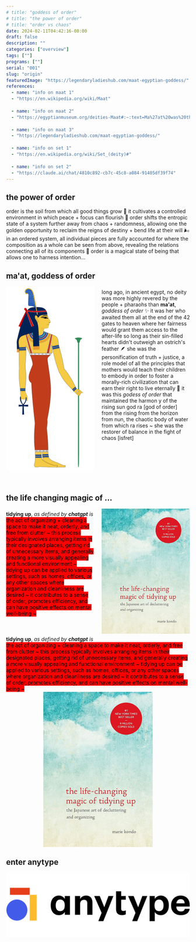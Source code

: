 ```yaml
---
# title: "goddess of order"
# title: "the power of order"
# title: "order vs chaos"
date: 2024-02-11T04:42:16-08:00
draft: false
description: ""
categories: ["overview"]
tags: [""]
programs: [""]
serial: "001"
slug: "origin"
featuredImage: "https://legendaryladieshub.com/maat-egyptian-goddess/"
references:
  - name: "info on maat 1"
  - "https://en.wikipedia.org/wiki/Maat"

  - name: "info on maat 2"
  - "https://egyptianmuseum.org/deities-Maat#:~:text=Ma%27at%20was%20the%20goddess,she%20was%20depicted%20with%20wings."

  - name: "info on maat 3"
  - "https://legendaryladieshub.com/maat-egyptian-goddess/"

  - name: "info on set 1"
  - "https://en.wikipedia.org/wiki/Set_(deity)#"

  - name: "info on set 2"
  - "https://claude.ai/chat/4810c892-cb7c-45c8-a084-91405df39f74"
---
```


## the power of order

order is the soil from which all good things grow 🌱 it cultivates a controlled environment in which peace + focus can flourish 💐 order shifts the entropic state of a system further away from chaos + randomness, allowing one the golden opportunity to reclaim the reigns of destiny + bend life at their will 🌬 in an ordered system, all individual pieces are fully accounted for where the composition as a whole can be seen from above, revealing the relations connecting all of its components 🐝 order is a magical state of being that allows one to harness intention...

## ma'at, goddess of order

<div id="maat" style="display: flex; justify-content: space-between;">

  <div id="left1" style="width: 48%;">
    <img src="maat-icon-right.png" alt="Additional Image 2" width="300" style="display: block; margin: auto;">
  </div>

  <div id="right1" style="width: 48%;">
    <p style="padding: 0; margin: 6px 0 0 0;">long ago, in ancient egypt, no deity was more highly revered by the people + pharaohs than <b>ma'at</b>, <i>goddess of order</i> ✨ it was her who awaited them all at the end of the 42 gates to heaven where her fairness would grant them access to the after-life so long as their sin-filled hearts didn't outweigh an ostrich's feather 🪶 she was the personification of truth + justice, a role model of all the principles that mothers would teach their children to embody in order to foster a morally-rich civilization that can earn their right to live eternally 💫 it was this <i>godess of order</i> that maintained the harmon y of the rising sun god ra [god of order] from the rising from the horizon from nun, the chaotic body of water from which ra rises ~ she was the restorer of balance in the fight of chaos [isfret] </p>

  </div>

</div>

<br>
<br>

## the life changing magic of ...
<div id="kondo" style="display: flex; justify-content: space-between;">

  <div id="left2" style="width: 48%;">
    <p style="padding: 0; margin: 6px 0 0 0;"><b>tidying up</b>, <i>as defined by <b>chatgpt</b> is</i> <br>
    <mark style="background-color: red; color: black; padding: 0px; border-radius: 0px;">the act of organizing + cleaning a space to make it neat, orderly, and free from clutter ~ this process typically involves arranging items in their designated places, getting rid of unnecessary items, and generally creating a more visually appealing and functional environment ~ tidying up can be applied to various settings, such as homes, offices, or any other spaces where organization and cleanliness are desired ~ it contributes to a sense of order, promotes efficiency, and can have positive effects on mental well-being ~</mark></p>
  </div>

  <div id="right2" style="width: 48%;">
    <img src="the life-changing magic of tidying up ~ the japanese art of decluttering and organizing.jpg" alt="Additional Image 2" width="300" style="display: block; margin: auto;">
  </div>

</div>

<div id="kondo" style="display: flex; flex-wrap: wrap;">
  <div id="left2" style="width: 100%;">
  <p style="padding: 0; margin: 6px 0 0 0;"><b>tidying up</b>, <i>as defined by <b>chatgpt</b> is</i> <br>
  <mark style="background-color: red; color: black; padding: 0px; border-radius: 0px;">the act of organizing + cleaning a space to make it neat, orderly, and free from clutter ~ this process typically involves arranging items in their designated places, getting rid of unnecessary items, and generally creating a more visually appealing and functional environment ~ tidying up can be applied to various settings, such as homes, offices, or any other spaces where organization and cleanliness are desired ~ it contributes to a sense of order, promotes efficiency, and can have positive effects on mental well-being ~</mark></p>
  </div>

  <div id="right2" style="width: 100%;">
    <img src="the life-changing magic of tidying up ~ the japanese art of decluttering and organizing.jpg" alt="Additional Image 2" width="300" style="display: block; margin: auto;">
  </div>
</div>

<!-- <style>
@media (min-width: 600px) {
  #left2, #right2 {
    width: 48%;
  }
}
</style> -->

## enter anytype
<img src="anytype coa.webp" alt="Additional Image 2" width="700" style="display: block; margin: auto;">








<!--
verbatim:
<mark style="background-color: red; color: black; padding: 0px; border-radius: 0px;">the act of organizing + cleaning a space to make it neat, orderly, and free from clutter. This process typically involves arranging items in their designated places, getting rid of unnecessary items, and generally creating a more visually appealing and functional environment. Tidying up can be applied to various settings, such as homes, offices, or any other spaces where organization and cleanliness are desired. It contributes to a sense of order, promotes efficiency, and can have positive effects on mental well-being.</mark></p>
<p>to organize or put things in their place, in order ~</p>

## set, god of chaos

<div id="set" style="display: flex; justify-content: space-between;">

  <div id="left2" style="width: 48%;">
    <p>Set (/sɛt/; Egyptological: Sutekh - swtẖ ~ stẖ[a] or Greek: Seth /sɛθ/) is a god of deserts, storms, disorder, violence, and foreigners </p>
  </div>

  <div id="right2" style="width: 48%;">
    <img src="set-icon-left.png" alt="Additional Image 2" width="300" style="display: block; margin: auto;">
  </div>

</div>


all those who have departed the earthly realm, where through truth + justice,

<i>goddess of truth, balance, and <b>order</b></i>

> **order** ~ <br>
> ~ organization via systematic arrangement of items in relation to one another <br>
~ grouping items based on a particular sequence, pattern, or attributes <br>
~ shifts a system's entropic state further from chaos and randomness <br>

{{< lead >}}
*order* ~ <br>
~ organization via systematic arrangement of items in relation to one another <br>
~ grouping items based on a particular sequence, pattern, or attributes <br>
~ shifts a system's entropic state further from chaos + randomness <br>
{{< /lead >}}

{{< alert icon="heart" iconColor="red" cardColor="#222222" textColor="#ffffff" >}}
*order* ~ <br>
~ organization via systematic arrangement of items in relation to one another <br>
~ grouping items based on a particular sequence, pattern, or attributes <br>
~ shifts a system's entropic state further from chaos + randomness <br>
{{< /alert >}}


## ma'at

Ma'at was the goddess who personified the concepts of truth, justice, harmony, law, morality, balance, and most importantly - order. In paintings, she was depicted as a woman who is either sitting or standing with an ostrich feather on her head and, in some cases, she was depicted with wings

<img src="maat-icon.png" alt="Additional Image 2" width="200" style="display: block; margin: auto;">



<br> <br>
<img src="maat-wings.png" alt="Additional Image 2" width="700" style="display: block; margin: auto;">



the following is my [review](https://www.producthunt.com/products/anytype/reviews) left on producthunt the day of their public launch

{{< alert icon="heart" iconColor="red" cardColor="#fff8d6" textColor="#000000" >}}
"the legos of all personal knowledge management systems 🧠 it unifies the utility of notion w/ the heroic principles of obsidian to provide an ultra granular/customizable interface that allows you organize/systemize just about any type of data you can throw at it 🗂 while notion excels at creating/managing databases + obsidian shines at seamlessly composing + linking documentations, anytype is the perfect union of the two w/ its space~wide parameter system 🧱 every unit of information is an object, every object has a type, and relations define + link objects 🏗 the power of modularity this basic system provides is what truly makes anytype the legos of all pkm's/second~brain apps 👑 at the core of its superpowers are its superhero principles ~ local first, peer2peer, encrypted, open~sourced, and free [limitless functionality] 💎 anytype has become the focal point of my entire [productivity] system + it is impossible to overstate how much i admire/adore the product the fine folks behind anytype have created 🙏🏽 thank you, anytype team ✨"

{{< /alert >}}

-->




<!-- research
info maat 1 ~
Maat or Maʽat (Egyptian: mꜣꜥt /ˈmuʀʕat/, Coptic: ⲙⲉⲓ)[1] comprised the ancient Egyptian concepts of truth, balance, order, harmony, law, morality, and justice. Ma'at was also the goddess who personified these concepts, and regulated the stars, seasons, and the actions of mortals and the deities who had brought order from chaos at the moment of creation. Her ideological opposite was Isfet (Egyptian jzft), meaning injustice, chaos, violence or to do evil.

live on Maat

To the Egyptian mind, Maat bound all things together in an indestructible unity: the universe, the natural world, the state, and the individual were all seen as parts of the wider order generated by Maat.

When rhetors are attempting to achieve balance in their arguments, they are practicing Maat.

info maat 2 ~
Ma’at was the goddess of truth, justice, balance, and most importantly - order. In paintings, she was depicted as a woman who is either sitting or standing with an ostrich feather on her head and, in some cases, she was depicted with wings. According to the creation myths, Ma’at was created when Ra arose from the waters of Nun (chaos). Ma’at was often considered to be the daughter of Ra and was married to Thoth, god of wisdom.

However, Ma’at was more than just a goddess to the ancient Egyptians. She represented the crucial concept of how the universe was maintained. The ancient Egyptians believed the universe had an order to it, and it was Ma’at who kept everything in balance

info maat 3 ~
To the ancient Egyptians, she was not just a goddess, but a power that ensured balance and peace in all realms – human, divine, and natural.

Apart from law and religion, Maat’s beliefs reached personal behavior too. Egyptians believed that following Maat’s principles would bring blessings and going against them would cause chaos and bad luck. Therefore, people were supposed to act with honesty, integrity, and respect for others.

One exciting part of Maat is her bond to nature. The Egyptians saw how the sun rose and set each day, taking note of its dependable pattern that followed the laws of nature. They related this cycle to Maat’s perpetual presence, strengthening her importance in sustaining global balance.

info set 1 ~
Set (/sɛt/; Egyptological: Sutekh - swtẖ ~ stẖ[a] or Greek: Seth /sɛθ/) is a god of deserts, storms, disorder, violence, and foreigners in ancient Egyptian religion.[6]: 269  In Ancient Greek, the god's name is given as Sēth (Σήθ). Set had a positive role where he accompanies Ra on his barque to repel Apep, the serpent of Chaos.

info set 2 ~
Set was Ma'at's great antagonist - the agent of chaos, disorder and confusion who threatened the stability and righteousness represented by the goddess of truth and justice. He was her mythological opposite.


chaos and disruption to order were attributed to the god Set's actions and influence in ancient Egyptian theology. He deliberately confounds order to cause isfet.
Isfet simply means the state of chaos, disorder, injustice, violence or moral corruption in ancient Egyptian. It is the condition produced when ma'at is undermined.
Ma'at itself is the central concept referring to the proper order of the universe, justice, truth and harmony in ancient Egypt.
So Ma'at is the abstract ideal of universal harmony and righteous order. When Set works to undermine that order, it produces conditions of isfet - disorder and injustice.
This mirrors the interplay between deities like Osiris (order) and Set (chaos). But while Set is an anthropomorphic god and active agent, isfet is more of a state of affairs or situation, not an entity itself.
So in essence:
Ma'at = order/truth/justice
Set = god of chaos and disorder
Isfet = condition of chaos Set creates
The key is that Set directly causes isfet through his actions. Isfet refers to the chaos itself, while Set is the deity personifying disruption and chaos.
-->

<!--
unused assets ~

<img src="maat-icon.png" alt="Additional Image 2" width="300" style="display: block; margin: auto;">

![](ma'at-2d.png)
-->

<!--
scrapped passages
~ provides a comprehensive overview, attains clarity in understanding, adds efficiency to processes, and increases predictability of outcomes

the arrangement or disposition of people or things in relation to each other according to a particular sequence, pattern, or method.

Organization or System: Order can describe a state of organization or a systematic arrangement, often implying a lack of chaos or randomness.

{{< alert icon="heart" iconColor="red" cardColor="#ff5050" textColor="#ffffff" >}}
order ~ <br>
~ organization via systematic arrangement of items in relation to one another <br>
~ grouping items based on a particular sequence, pattern, or attributes <br>
~ shifts a system's entropic state further from chaos and randomness <br>
{{< /alert >}}

-->
